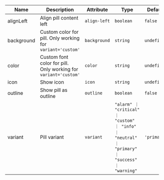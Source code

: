 | Name       | Description                   | Attribute        | Type                                      | Default             |
|------------|-------------------------------|------------------|-------------------------------------------|---------------------|
|alignLeft| Align pill content left | `align-left` | `boolean` | `false` |
|background| Custom color for pill. Only working for `variant='custom'` | `background` | `string` | `undefined` |
|color| Custom font color for pill. Only working for `variant='custom'` | `color` | `string` | `undefined` |
|icon| Show icon | `icon` | `string` | `undefined` |
|outline| Show pill as outline | `outline` | `boolean` | `false` |
|variant| Pill variant | `variant` | `"alarm" ｜ "critical" ｜ "custom" ｜ "info" ｜ "neutral" ｜ "primary" ｜ "success" ｜ "warning"` | `'primary'` |

